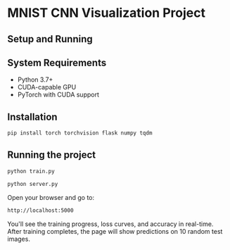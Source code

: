 # MNIST CNN Visualization Project

## Setup and Running

## System Requirements

- Python 3.7+
- CUDA-capable GPU
- PyTorch with CUDA support

## Installation

```bash
pip install torch torchvision flask numpy tqdm
```

## Running the project

```bash
python train.py
```

```bash
python server.py
```

Open your browser and go to:

```bash
http://localhost:5000
```

You'll see the training progress, loss curves, and accuracy in real-time. After training completes, the page will show predictions on 10 random test images.
